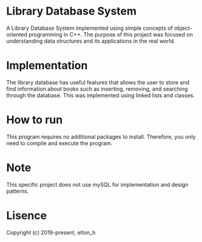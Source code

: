# Library Database System
A Library Database System implemented using simple concepts of object-oriented programming in C++. The purpose of this project was focused on understanding data structures and its applications in the real world.

# Implementation
The library database has useful features that allows the user to store and find information about books such as inserting, removing, and searching through the database. This was implemented using linked lists and classes.

# How to run
This program requires no additional packages to install. Therefore, you only need to compile and execute the program.

# Note
This specific project does not use mySQL for implementation and design patterns.

# Lisence
Copyright (c) 2019-present, elton_h
